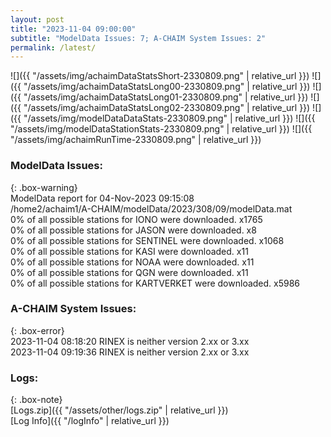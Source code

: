```yaml
---
layout: post
title: "2023-11-04 09:00:00"
subtitle: "ModelData Issues: 7; A-CHAIM System Issues: 2"
permalink: /latest/
---
```


![]({{ "/assets/img/achaimDataStatsShort-2330809.png" | relative_url }})
![]({{ "/assets/img/achaimDataStatsLong00-2330809.png" | relative_url }})
![]({{ "/assets/img/achaimDataStatsLong01-2330809.png" | relative_url }})
![]({{ "/assets/img/achaimDataStatsLong02-2330809.png" | relative_url }})
![]({{ "/assets/img/modelDataDataStats-2330809.png" | relative_url }})
![]({{ "/assets/img/modelDataStationStats-2330809.png" | relative_url }})
![]({{ "/assets/img/achaimRunTime-2330809.png" | relative_url }})


### ModelData Issues:  
  
{: .box-warning}  
 ModelData report for 04-Nov-2023 09:15:08   
 /home2/achaim1/A-CHAIM/modelData/2023/308/09/modelData.mat   
 0% of all possible stations for IONO were downloaded. x1765   
 0% of all possible stations for JASON were downloaded. x8   
 0% of all possible stations for SENTINEL were downloaded. x1068   
 0% of all possible stations for KASI were downloaded. x11   
 0% of all possible stations for NOAA were downloaded. x11   
 0% of all possible stations for QGN were downloaded. x11   
 0% of all possible stations for KARTVERKET were downloaded. x5986   
  
### A-CHAIM System Issues:  
  
{: .box-error}  
2023-11-04 08:18:20 RINEX is neither version 2.xx or 3.xx  
2023-11-04 09:19:36 RINEX is neither version 2.xx or 3.xx  

### Logs:  
  
{: .box-note}  
[Logs.zip]({{ "/assets/other/logs.zip" | relative_url }})  
[Log Info]({{ "/logInfo" | relative_url }})  
